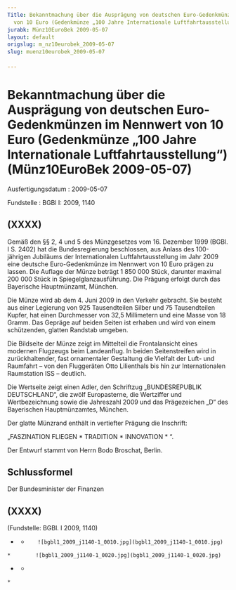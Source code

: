 ```yaml
---
Title: Bekanntmachung über die Ausprägung von deutschen Euro-Gedenkmünzen im Nennwert
  von 10 Euro (Gedenkmünze „100 Jahre Internationale Luftfahrtausstellung“)
jurabk: Münz10EuroBek 2009-05-07
layout: default
origslug: m_nz10eurobek_2009-05-07
slug: muenz10eurobek_2009-05-07

---
```


# Bekanntmachung über die Ausprägung von deutschen Euro-Gedenkmünzen im Nennwert von 10 Euro (Gedenkmünze „100 Jahre Internationale Luftfahrtausstellung“) (Münz10EuroBek 2009-05-07)

Ausfertigungsdatum
:   2009-05-07

Fundstelle
:   BGBl I: 2009, 1140


## (XXXX)

Gemäß den §§ 2, 4 und 5 des Münzgesetzes vom 16. Dezember 1999 (BGBl. I S. 2402) hat die Bundesregierung beschlossen, aus Anlass des 100-jährigen Jubiläums der Internationalen Luftfahrtausstellung im Jahr 2009 eine deutsche Euro-Gedenkmünze im Nennwert von 10 Euro prägen zu lassen. Die Auflage der Münze beträgt 1 850 000 Stück, darunter maximal
200 000              Stück in Spiegelglanzausführung. Die Prägung erfolgt durch das Bayerische Hauptmünzamt, München.

Die Münze wird ab dem 4. Juni 2009 in den Verkehr gebracht. Sie besteht aus einer Legierung von 925 Tausendteilen Silber und 75 Tausendteilen Kupfer, hat einen Durchmesser von 32,5 Millimetern und eine Masse von 18 Gramm. Das Gepräge auf beiden Seiten ist erhaben und wird von einem schützenden, glatten Randstab umgeben.

Die Bildseite der Münze zeigt im Mittelteil die Frontalansicht eines modernen Flugzeugs beim Landeanflug. In beiden Seitenstreifen wird in zurückhaltender, fast ornamentaler Gestaltung die Vielfalt der Luft- und Raumfahrt – von den Fluggeräten Otto Lilienthals bis hin zur Internationalen Raumstation ISS – deutlich.

Die Wertseite zeigt einen Adler, den Schriftzug „BUNDESREPUBLIK DEUTSCHLAND“, die zwölf Europasterne, die Wertziffer und Wertbezeichnung sowie die Jahreszahl 2009 und das Prägezeichen „D“ des Bayerischen Hauptmünzamtes, München.

Der glatte Münzrand enthält in vertiefter Prägung die Inschrift:

„FASZINATION FLIEGEN \*
TRADITION \* INNOVATION \* “.

Der Entwurf stammt von Herrn Bodo Broschat, Berlin.


## Schlussformel

Der Bundesminister der Finanzen


## (XXXX)

(Fundstelle: BGBl. I 2009, 1140)

*    *        ![bgbl1_2009_j1140-1_0010.jpg](bgbl1_2009_j1140-1_0010.jpg)
    *        ![bgbl1_2009_j1140-1_0020.jpg](bgbl1_2009_j1140-1_0020.jpg)

*    *
    *


